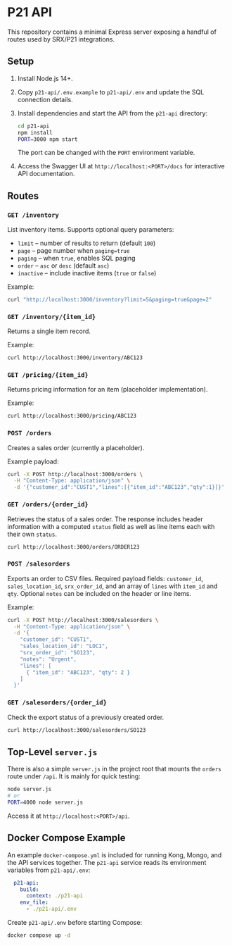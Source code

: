 # P21 API

This repository contains a minimal Express server exposing a handful of routes used by SRX/P21 integrations.

## Setup

1. Install Node.js 14+.

2. Copy `p21-api/.env.example` to `p21-api/.env` and update the SQL connection details.

3. Install dependencies and start the API from the `p21-api` directory:
   ```bash
   cd p21-api
   npm install
   PORT=3000 npm start
   ```
   The port can be changed with the `PORT` environment variable.
   
4. Access the Swagger UI at `http://localhost:<PORT>/docs` for interactive API documentation.

## Routes

### `GET /inventory`
List inventory items. Supports optional query parameters:
- `limit` – number of results to return (default `100`)
- `page` – page number when `paging=true`
- `paging` – when `true`, enables SQL paging
- `order` – `asc` or `desc` (default `asc`)
- `inactive` – include inactive items (`true` or `false`)

Example:
```bash
curl "http://localhost:3000/inventory?limit=5&paging=true&page=2"
```

### `GET /inventory/{item_id}`
Returns a single item record.

Example:
```bash
curl http://localhost:3000/inventory/ABC123
```

### `GET /pricing/{item_id}`
Returns pricing information for an item (placeholder implementation).

Example:
```bash
curl http://localhost:3000/pricing/ABC123
```

### `POST /orders`
Creates a sales order (currently a placeholder).

Example payload:
```bash
curl -X POST http://localhost:3000/orders \
  -H "Content-Type: application/json" \
  -d '{"customer_id":"CUST1","lines":[{"item_id":"ABC123","qty":1}]}'
```

### `GET /orders/{order_id}`
Retrieves the status of a sales order. The response includes header information
with a computed `status` field as well as line items each with their own
`status`.

```bash
curl http://localhost:3000/orders/ORDER123
```

### `POST /salesorders`
Exports an order to CSV files. Required payload fields:
`customer_id`, `sales_location_id`, `srx_order_id`, and an array of `lines` with `item_id` and `qty`.
Optional `notes` can be included on the header or line items.

Example:
```bash
curl -X POST http://localhost:3000/salesorders \
  -H "Content-Type: application/json" \
  -d '{
    "customer_id": "CUST1",
    "sales_location_id": "LOC1",
    "srx_order_id": "SO123",
    "notes": "Urgent",
    "lines": [
      { "item_id": "ABC123", "qty": 2 }
    ]
  }'
```

### `GET /salesorders/{order_id}`
Check the export status of a previously created order.

```bash
curl http://localhost:3000/salesorders/SO123
```

## Top-Level `server.js`
There is also a simple `server.js` in the project root that mounts the `orders` route under `/api`. It is mainly for quick testing:

```bash
node server.js
# or
PORT=4000 node server.js
```

Access it at `http://localhost:<PORT>/api`.

## Docker Compose Example

An example `docker-compose.yml` is included for running Kong, Mongo, and the API
services together. The `p21-api` service reads its environment variables from
`p21-api/.env`:

```yaml
  p21-api:
    build:
      context: ./p21-api
    env_file:
      - ./p21-api/.env
```

Create `p21-api/.env` before starting Compose:

```bash
docker compose up -d
```


